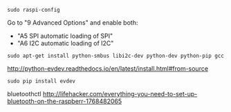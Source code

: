 
```
sudo raspi-config
```

Go to "9 Advanced Options" and enable both:

* "A5 SPI   automatic loading of SPI"
* "A6 I2C   automatic loading of I2C"


```
sudo apt-get install python-smbus libi2c-dev python-dev python-pip gcc
```

http://python-evdev.readthedocs.io/en/latest/install.html#from-source

```
sudo pip install evdev
```

bluetoothctl
http://lifehacker.com/everything-you-need-to-set-up-bluetooth-on-the-raspberr-1768482065

